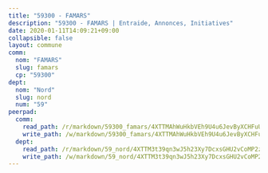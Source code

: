 ```yaml
---
title: "59300 - FAMARS"
description: "59300 - FAMARS | Entraide, Annonces, Initiatives"
date: 2020-01-11T14:09:21+09:00
collapsible: false
layout: commune
comm:
  nom: "FAMARS"
  slug: famars
  cp: "59300"
dept:
  nom: "Nord"
  slug: nord
  num: "59"
peerpad:
  comm:
    read_path: /r/markdown/59300_famars/4XTTMAhWuHkbVEh9U4u6JevByXCHFuUzPG3WTtfkwjRnH9eiE
    write_path: /w/markdown/59300_famars/4XTTMAhWuHkbVEh9U4u6JevByXCHFuUzPG3WTtfkwjRnH9eiE-K3TgThLQMC9gAGnuf3SmP5paMjzA7i5UfiXggHMw46Acz5Rw9m7NiYZoQZRobxH6YmYu65xFBEZF8RrK215x92qews2wR9Hk8xKGGZX8vwio7uQgfFnrUbrNAckm8cpVDhWfhHbx
  dept:
    read_path: /r/markdown/59_nord/4XTTM3t39qn3wJ5h23Xy7DcxsGHU2vCoMP2z3iS4TUn3TrtdJ
    write_path: /w/markdown/59_nord/4XTTM3t39qn3wJ5h23Xy7DcxsGHU2vCoMP2z3iS4TUn3TrtdJ-K3TgTuZGkuZqXfr6fpmH7pGsMT6ndvZQMyRDze5QBt7XScLWHoBi246kLoDKpTH2Yo4f3AFSSJqGc2ozvNww7qPLqsDjpvahxCbQ6F5znbfjp6kVgaDcTYc9LyhwSfYuCevnvZUQ
---
```


